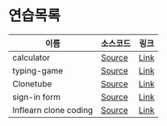 # 연습목록

| 이름 | 소스코드 | 링크 |
| - | - | - |
| calculator | [Source](https://github.com/une9/calculator) | [Link](https://une9.github.io/calculator) |
| typing-game | [Source](https://github.com/une9/typing-game) | [Link](https://une9.github.io/typing-game) |
| Clonetube | [Source](https://github.com/une9/Clonetube) | [Link](https://une9.github.io/Clonetube) |
| sign-in form | [Source](https://github.com/une9/sign-in-form) | [Link](https://une9.github.io/sign-in-form) |
| Inflearn clone coding | [Source](https://github.com/une9/inflearnclonecoding) | [Link](https://une9.github.io/InflearnCloneCoding) |
